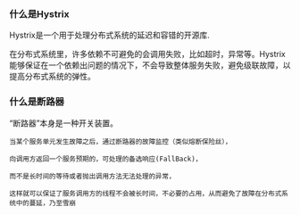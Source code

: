 
### 什么是Hystrix

Hystrix是一个用于处理分布式系统的延迟和容错的开源库.

在分布式系统里，许多依赖不可避免的会调用失败，比如超时，异常等。Hystrix能够保证在一个依赖出问题的情况下，不会导致整体服务失败，避免级联故障，以提高分布式系统的弹性。

### 什么是断路器

“断路器”本身是一种开关装置。

    当某个服务单元发生故障之后，通过断路器的故障监控（类似熔断保险丝），

    向调用方返回一个服务预期的，可处理的备选响应(FallBack)，

    而不是长时间的等待或者抛出调用方法无法处理的异常，

    这样就可以保证了服务调用方的线程不会被长时间，不必要的占用，从而避免了故障在分布式系统中的蔓延，乃至雪崩